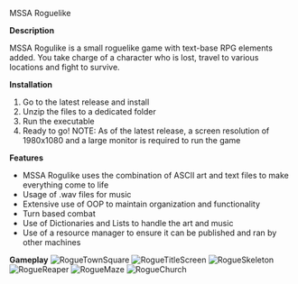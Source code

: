 MSSA Roguelike

**Description**

MSSA Rogulike is a small roguelike game with text-base RPG elements added. You take charge of a character who is lost, travel to various locations and fight to survive.

**Installation**

1. Go to the latest release and install
2. Unzip the files to a dedicated folder
3. Run the executable
4. Ready to go!
   NOTE: As of the latest release, a screen resolution of 1980x1080 and a large monitor is required to run the game

**Features**

* MSSA Rogulike uses the combination of ASCII art and text files to make everything come to life
* Usage of .wav files for music
* Extensive use of OOP to maintain organization and functionality
* Turn based combat
* Use of Dictionaries and Lists to handle the art and music
* Use of a resource manager to ensure it can be published and ran by other machines

**Gameplay**
![RogueTownSquare](https://github.com/user-attachments/assets/b50bc1ef-e6f5-42dc-b3f4-29c73aa321d8)
![RogueTitleScreen](https://github.com/user-attachments/assets/f435d8ee-8d33-4901-8f4b-03b08b747221)
![RogueSkeleton](https://github.com/user-attachments/assets/6077bba2-1ea0-4113-91ed-764df3b33393)
![RogueReaper](https://github.com/user-attachments/assets/faab76c4-6f58-483f-a396-061e74d28e60)
![RogueMaze](https://github.com/user-attachments/assets/be1f3fd7-7b73-490f-bea1-744b596b978e)
![RogueChurch](https://github.com/user-attachments/assets/15f0937e-f0f4-47e5-a090-adcf038289a0)
